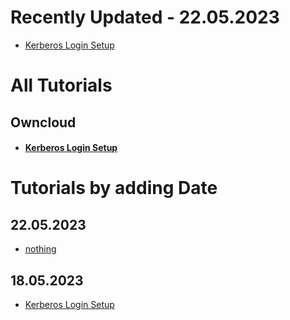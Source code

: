 # Recently Updated - 22.05.2023
  * [Kerberos Login Setup]

# All Tutorials
## Owncloud
* #### [Kerberos Login Setup]

# Tutorials by adding Date

  ## 22.05.2023
  * [nothing]

  ## 18.05.2023
  * [Kerberos Login Setup]



[nothing]: https://github.com/GeraldLeikam/tutorials/blob/master/
[build active directory server on hetzner]: https://github.com/GeraldLeikam/tutorials/blob/master/guides/windows_server_2022/build_active_directory_on_hetzner.md
[Kerberos Login Setup]: https://github.com/GeraldLeikam/tutorials/blob/master/guides/ownCloud/kerberos/login_setup.md
